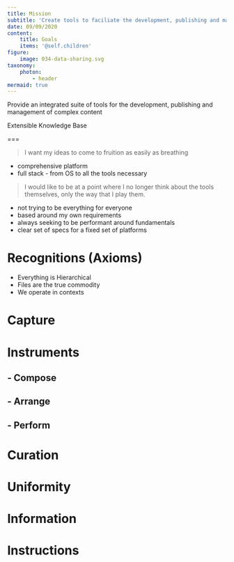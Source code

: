 ```yaml
---
title: Mission
subtitle: 'Create tools to faciliate the development, publishing and management of complex content'
date: 09/09/2020
content:
    title: Goals
    items: '@self.children'
figure:
    image: 034-data-sharing.svg
taxonomy:
    photon: 
        - header
mermaid: true
---
```


Provide an integrated suite of tools for the development, publishing and management of complex content

Extensible Knowledge Base

===

> I want my ideas to come to fruition as easily as breathing

- comprehensive platform
- full stack - from OS to all the tools necessary

> I would like to be at a point where I no longer think about the tools themselves, only the way that I play them.

- not trying to be everything for everyone
- based around my own requirements
- always seeking to be performant around fundamentals
- clear set of specs for a fixed set of platforms

# Recognitions (Axioms)
- Everything is Hierarchical
- Files are the true commodity
- We operate in contexts

# Capture

# Instruments
## - Compose
## - Arrange
## - Perform

# Curation

# Uniformity

# Information
# Instructions
